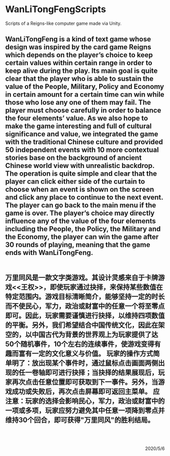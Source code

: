 # WanLiTongFengScripts
Scripts of a Reigns-like computer game made via Unity.

WanLiTongFeng is a kind of text game whose design was inspired by the card game Reigns which depends on the player’s choice to keep certain values within certain range in order to keep alive during the play. Its main goal is quite clear that the player who is able to sustain the value of the People, Military, Policy and Economy in certain amount for a certain time can win while those who lose any one of them may fail. The player must choose carefully in order to balance the four elements’ value. As we also hope to make the game interesting and full of cultural significance and value, we integrated the game with the traditional Chinese culture and provided 50 independent events with 10 more contextual stories base on the background of ancient Chinese world view with unrealistic backdrop. The operation is quite simple and clear that the player can click either side of the curtain to choose when an event is shown on the screen and click any place to continue to the next event. The player can go back to the main menu if the game is over. The player’s choice may directly influence any of the value of the four elements including the People, the Policy, the Military and the Economy, the player can win the game after 30 rounds of playing, meaning that the game ends with WanLiTongFeng.
</br></br></br>
万里同风是一款文字类游戏。其设计灵感来自于卡牌游戏<<王权>>，即使玩家通过抉择，来保持某些数值在特定范围内。游戏目标清晰简介，能够坚持一定的时长而不使民心，军力，政治或财富中的任意一个将至零点即可。因此，玩家需要谨慎进行抉择，以维持四项数值的平衡。另外，我们希望结合中国传统文化，因此在架空的，以中国古代为背景的世界观上为玩家提供了达50个随机事件，10个左右的连续事件，使游戏变得有趣而富有一定的文化意义与价值。 玩家的操作方式简单明了：放出现某个事件时，通过鼠标点击画面两侧出现的任一卷轴即可进行抉择；当抉择的结果展现后，玩家再次点击任意位置即可获取到下一事件。另外，当游戏成功或失败后，再次点击屏幕即可返回主菜单。 应注意：玩家的选择会影响民心，军力，政治或财富中的一项或多项，玩家应努力避免其中任意一项降到零点并维持30个回合，即可获得"万里同风"的胜利结局。
</br></br></br>
---
<p align="right">2020/5/6</p>




